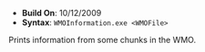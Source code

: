 - **Build On**: 10/12/2009
- **Syntax**: `WMOInformation.exe <WMOFile>`

Prints information from some chunks in the WMO.
